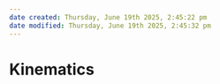 ```yaml
---
date created: Thursday, June 19th 2025, 2:45:22 pm
date modified: Thursday, June 19th 2025, 2:45:32 pm
---
```


# Kinematics
